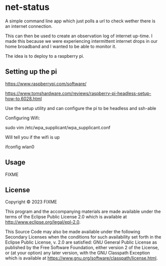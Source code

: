 # net-status

A simple command line app which just polls a url to check wether there is an internet connection. 

This can then be used to create an observation log of internet up-time. I made this because we were experiencing intermittent internet drops in our home broadband and I wanted to be able to monitor it.

The idea is to deploy to a raspberry pi.

## Setting up the pi


https://www.raspberrypi.com/software/

https://www.tomshardware.com/reviews/raspberry-pi-headless-setup-how-to,6028.html

Use the setup utility and can configure the pi to be headless and ssh-able

Configuring Wifi:

sudo vim /etc/wpa_supplicant/wpa_supplicant.conf

Will tell you if the wifi is up

ifconfig wlan0

## Usage

FIXME

## License

Copyright © 2023 FIXME

This program and the accompanying materials are made available under the
terms of the Eclipse Public License 2.0 which is available at
http://www.eclipse.org/legal/epl-2.0.

This Source Code may also be made available under the following Secondary
Licenses when the conditions for such availability set forth in the Eclipse
Public License, v. 2.0 are satisfied: GNU General Public License as published by
the Free Software Foundation, either version 2 of the License, or (at your
option) any later version, with the GNU Classpath Exception which is available
at https://www.gnu.org/software/classpath/license.html.
